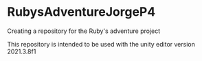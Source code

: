 # RubysAdventureJorgeP4
Creating a repository for the Ruby's adventure project 

This repository is intended to be used with the unity editor version 2021.3.8f1
